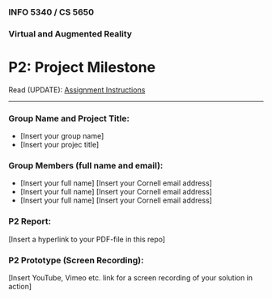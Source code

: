 ### INFO 5340 / CS 5650
### Virtual and Augmented Reality 
# P2: Project Milestone

Read (UPDATE): [Assignment Instructions](https://docs.google.com/document/d/10haIk-vWfOI48PyhqAlYiqWCeNn-MRB0OG1s6akqwGA/edit?usp=sharing "Detailed Assignment Instructions")

<hr>

### Group Name and Project Title:
- [Insert your group name]
- [Insert your projec title]

### Group Members (full name and email):

- [Insert your full name] [Insert your Cornell email address]
- [Insert your full name] [Insert your Cornell email address]
- [Insert your full name] [Insert your Cornell email address]

### P2 Report:

[Insert a hyperlink to your PDF-file in this repo]

### P2 Prototype (Screen Recording):

[Insert YouTube, Vimeo etc. link for a screen recording of your solution in action]


